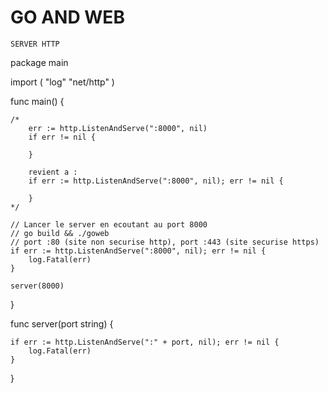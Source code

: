 # GO AND WEB
``SERVER HTTP``

package main

import (
	"log"
	"net/http"
)

func main() {

	/*
		err := http.ListenAndServe(":8000", nil)
		if err != nil {

		}

		revient a :
		if err := http.ListenAndServe(":8000", nil); err != nil {

		}
	*/

	// Lancer le server en ecoutant au port 8000
	// go build && ./goweb
	// port :80 (site non securise http), port :443 (site securise https)
	if err := http.ListenAndServe(":8000", nil); err != nil {
		log.Fatal(err)
	}

    server(8000)
}

func server(port string) {

	if err := http.ListenAndServe(":" + port, nil); err != nil {
		log.Fatal(err)
	}
}
